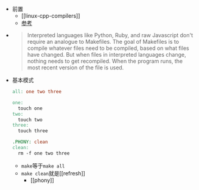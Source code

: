 - 前置
  - [[linux-cpp-compilers]]
  - [参考](https://makefiletutorial.com/)
- > Interpreted languages like Python, Ruby, and raw Javascript don't require an analogue to Makefiles. The goal of Makefiles is to compile whatever files need to be compiled, based on what files have changed. But when files in interpreted languages change, nothing needs to get recompiled. When the program runs, the most recent version of the file is used.
- 基本模式
  ```makefile
  all: one two three

  one:
  	touch one
  two:
  	touch two
  three:
  	touch three

  .PHONY: clean
  clean:
  	rm -f one two three
  ```
  - `make`等于`make all`
  - `make clean`就是[[refresh]]
    - [[phony]]